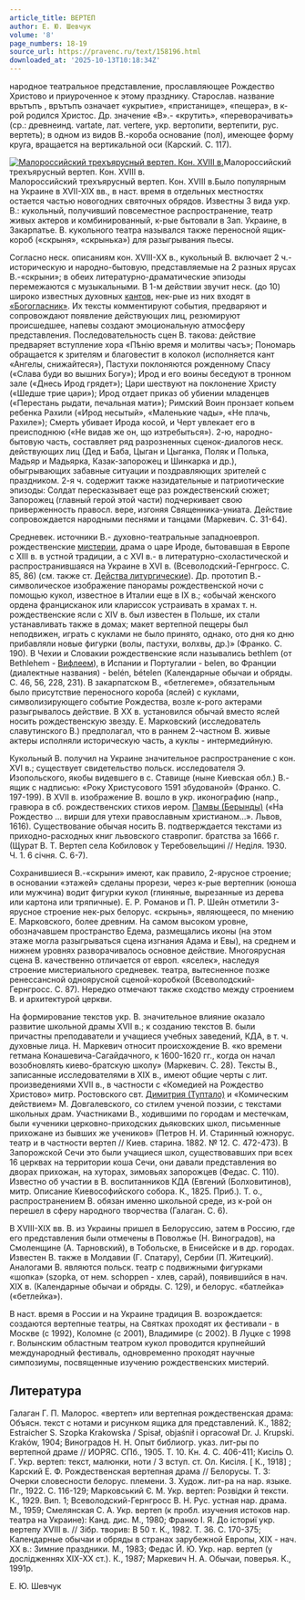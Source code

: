 ```yaml
---
article_title: ВЕРТЕП
author: Е. Ю. Шевчук
volume: '8'
page_numbers: 18-19
source_url: https://pravenc.ru/text/158196.html
downloaded_at: '2025-10-13T10:18:34Z'
---
```


народное театральное представление, прославляющее Рождество Христово и приуроченное к этому празднику. Старослав. название <span class="cu">врьтъпъ</span> , <span class="cu">врътъпъ</span> означает «укрытие», «пристанище», «пещера», в к-рой родился Христос. Др. значение «В».- «крутить», «переворачивать» (ср.: древнеинд. vartate, лат. vertere, укр. вертопити, вертепити, рус. вертеть); в одном из видов В.-короба основание (пол), имеющее форму круга, вращается на вертикальной оси (Карский. С. 117).

[![Малороссийский трехъярусный вертеп. Кон. XVIII в.](https://pravenc.ru/data/611/464/1234/i200.jpg "Кликните для увеличения картинки")](https://pravenc.ru/data/611/464/1234/i400.jpg)Малороссийский трехъярусный вертеп. Кон. XVIII в.  
Малороссийский трехъярусный вертеп. Кон. XVIII в.Было популярным на Украине в XVII-XIX вв., в наст. время в отдельных местностях остается частью новогодних святочных обрядов. Известны 3 вида укр. В.: кукольный, получивший повсеместное распространение, театр живых актеров и комбинированный, к-рые бытовали в Зап. Украине, в Закарпатье. В. кукольного театра назывался также переносной ящик-короб («скрыня», «скрынька») для разыгрывания пьесы.

Согласно неск. описаниям кон. XVIII-XX в., кукольный В. включает 2 ч.- историческую и народно-бытовую, представляемые на 2 разных ярусах В.-«скрыни»; в обеих литературно-драматические эпизоды перемежаются с музыкальными. В 1-м действии звучит неск. (до 10) широко известных духовных [кантов](https://pravenc.ru/text/кантов.html), нек-рые из них входят в [«Богогласник»](<https://pravenc.ru/text/ Богогласник .html>). Их тексты комментируют события, предваряют и сопровождают появление действующих лиц, резюмируют происшедшее, напевы создают эмоциональную атмосферу представления. Последовательность сцен В. такова: действие предваряет вступление хора «Пѣнiю время и молитвы часъ»; Пономарь обращается к зрителям и благовестит в колокол (исполняется кант «Ангелы, снижайтеся»), Пастухи поклоняются рожденному Спасу («Слава буди во вышних Богу»); Ирод и его воины беседуют в тронном зале («Днесь Ирод грядет»); Цари шествуют на поклонение Христу («Шедше трие цари»); Ирод отдает приказ об убиении младенцев («Перестань рыдати, печальная мати»); Римский Воин пронзает копьем ребенка Рахили («Ирод несытый», «Маленькие чады», «Не плачь, Рахиле»); Смерть убивает Ирода косой, и Черт увлекает его в преисподнюю («Не видав же он, що изтребыться»). 2-ю, народно-бытовую часть, составляет ряд разрозненных сценок-диалогов неск. действующих лиц (Дед и Баба, Цыган и Цыганка, Поляк и Полька, Мадьяр и Мадьярка, Казак-запорожец и Шинкарка и др.), обыгрывающих забавные ситуации и поздравляющих зрителей с праздником. 2-я ч. содержит также назидательные и патриотические эпизоды: Солдат пересказывает еще раз рождественский сюжет; Запорожец (главный герой этой части) подчеркивает свою приверженность правосл. вере, изгоняя Священника-униата. Действие сопровождается народными песнями и танцами (Маркевич. С. 31-64).

Средневек. источники В.- духовно-театральные западноевроп. рождественские [мистерии](https://pravenc.ru/text/мистерии.html), драма о царе Ироде, бытовавшая в Европе с XIII в. в устной традиции, а с XVI в.- в литературно-схоластической и распространившаяся на Украине в XVI в. (Всеволодский-Гернгросс. С. 85, 86) (см. также ст. [Действа литургические](<https://pravenc.ru/text/Действа литургические.html>)). Др. прототип В.- символическое изображение панорамы рождественской ночи с помощью кукол, известное в Италии еще в IX в.; «обычай женского ордена францисканок или клариссок устраивать в храмах т. н. рождественские ясли с XIV в. был известен в Польше, их стали устанавливать также в домах; макет вертепной пещеры был неподвижен, играть с куклами не было принято, однако, ото дня ко дню прибавляли новые фигурки (волы, пастухи, волхвы, др.)» (Франко. С. 190). В Чехии и Словакии рождественские ясли назывались bethlem (от Bethlehem - [Вифлеем](https://pravenc.ru/text/Вифлеем.html)), в Испании и Португалии - belen, во Франции (диалектные названия) - belén, bételen (Календарные обычаи и обряды. С. 46, 56, 228, 231). В закарпатском В., «бетлегеме», обязательным было присутствие переносного короба (яслей) с куклами, символизирующего событие Рождества, возле к-рого актерами разыгрывалось действие. В XX в. установился обычай вместо яслей носить рождественскую звезду. Е. Марковский (исследователь славутинского В.) предполагал, что в раннем 2-частном В. живые актеры исполняли историческую часть, а куклы - интермедийную.

Кукольный В. получил на Украине значительное распространение с кон. XVI в.; существует свидетельство польск. исследователя Э. Изопольского, якобы видевшего в с. Ставище (ныне Киевская обл.) В.-ящик с надписью: «Року Христусового 1591 збудованой» (Франко. С. 197-199). В XVII в. изображение В. вошло в укр. иконографию (напр., гравюра в сб. рождественских стихов иером. [Памвы (Берынды)](<https://pravenc.ru/text/Памвы (Берынды).html>) («На Рождество … вирши для утехи православным христианом…». Львов, 1616). Существование обычая носить В. подтверждается текстами из приходно-расходных книг львовского ставропиг. братства за 1666 г. (Щурат В. Т. Вертеп села Кобиловок у Теребовельщинi // Недiля. 1930. Ч. 1. 6 сiчня. С. 6-7).

Сохранившиеся В.-«скрыни» имеют, как правило, 2-ярусное строение; в основании «этажей» сделаны прорези, через к-рые вертепник (юноша или мужчина) водит фигурки кукол (глиняные, вырезанные из дерева или картона или тряпичные). Е. Р. Романов и П. Р. Шейн отметили 3-ярусное строение нек-рых белорус. «скрынь», являющееся, по мнению Е. Марковского, более древним. На самом высоком уровне, обозначавшем пространство Едема, размещались иконы (на этом этаже могла разыгрываться сцена изгнания Адама и Евы), на среднем и нижнем уровнях разворачивалось основное действие. Многоярусная сцена В. качественно отличается от европ. «яселек», наследуя строение мистериального средневек. театра, вытесненное позже ренессансной одноярусной сценой-коробкой (Всеволодский-Гернгросс. С. 87). Нередко отмечают также сходство между строением В. и архитектурой церкви.

На формирование текстов укр. В. значительное влияние оказало развитие школьной драмы XVII в.; к созданию текстов В. были причастны преподаватели и учащиеся учебных заведений, КДА, в т. ч. духовные лица. Н. Маркевич относит происхождение В. «ко времени гетмана Конашевича-Сагайдачного, к 1600-1620 гг., когда он начал возобновлять киево-братскую школу» (Маркевич. С. 28). Тексты В., записанные исследователями в XIX в., имеют общие черты с лит. произведениями XVII в., в частности с «Комедией на Рождество Христово» митр. Ростовского свт. [Димитрия (Туптало)](https://pravenc.ru/text/Димитрий.html) и «Комическим действием» М. Довгалевского, со стилем ученой поэзии, с текстами школьных драм. Участниками В., ходившими по городам и местечкам, были «ученики церковно-приходских дьяковских школ, письменные прихожане из бывших же учеников» (Петров Н. И. Старинный южнорус. театр и в частности вертеп // Киев. старина. 1882. № 12. С. 472-473). В Запорожской Сечи это были учащиеся школ, существовавших при всех 16 церквах на территории коша Сечи, они давали представления во дворах прихожан, на хуторах, зимовьях запорожцев (Федас. С. 110). Известно об участии в В. воспитанников КДА (Евгений (Болховитинов), митр. Описание Киевософийского собора. К., 1825. Приб.). Т. о., распространением В. обязан именно школьной среде, из к-рой он перешел в сферу народного творчества (Галаган. С. 6).

В XVIII-XIX вв. В. из Украины пришел в Белоруссию, затем в Россию, где его представления были отмечены в Поволжье (Н. Виноградов), на Смоленщине (А. Тарновский), в Тобольске, в Енисейске и в др. городах. Известен В. также в Молдавии (Г. Спатару), Сербии (П. Житецкий). Аналогами В. являются польск. театр с подвижными фигурками «шoпка» (szopka, от нем. schoppen - хлев, сарай), появившийся в нач. XIX в. (Календарные обычаи и обряды. С. 129), и белорус. «батлейка» («бетлейка»).

В наст. время в России и на Украине традиция В. возрождается: создаются вертепные театры, на Святках проходят их фестивали - в Москве (с 1992), Коломне (с 2001), Владимире (с 2002). В Луцке с 1998 г. Волынским областным театром кукол проводится крупнейший международный фестиваль, одновременно проходят научные симпозиумы, посвященные изучению рождественских мистерий.

## Литература

Галаган Г. П. Малорос. «вертеп» или вертепная рождественская драма: Объясн. текст с нотами и рисунком ящика для представлений. К., 1882; Estraicher S. Szopka Krakowska / Spisał, objaśnił i opracował Dr. J. Krupski. Kraków, 1904; Виноградов Н. Н. Опыт библиогр. указ. лит-ры по вертепной драме // ИОРЯС. СПб., 1905. Т. 10. Кн. 4. С. 406-411; Кисiль О. Г. Укр. вертеп: текст, малюнки, ноти / З вступ. ст. Ол. Кисiля. [
К., 1918]
; Карский Е. Ф. Рождественская вертепная драма // Белорусы. Т. 3: Очерки словесности белорус. племени. 3. Худож. лит-ра на нар. языке. Пг., 1922. С. 116-129; Марковський Є. М. Укр. вертеп: Розвiдки й тексти. К., 1929. Вип. 1; Всеволодский-Гернгросс В. Н. Рус. устная нар. драма. М., 1959; Смелянская С. А. Укр. вертеп (к пробл. изучения истоков нар. театра на Украине): Канд. дис. М., 1980; Франко I. Я. До iсториï укр. вертепу XVIII в. // Зiбр. творив: В 50 т. К., 1982. Т. 36. С. 170-375; Календарные обычаи и обряды в странах зарубежной Европы, XIX - нач. XX в.: Зимние праздники. М., 1983; Федас Й. Ю. Укр. нар. вертеп (у дослiдженнях ХIХ-ХХ ст.). К., 1987; Маркевич Н. А. Обычаи, поверья. К., 1991р.

Е. Ю. Шевчук
